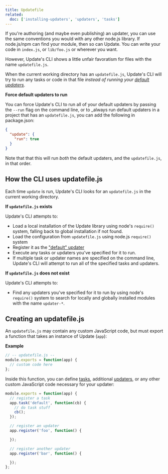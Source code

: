 ```yaml
---
title: Updatefile
related:
  doc: ['installing-updaters', 'updaters', 'tasks']
---
```


If you're authoring (and maybe even publishing) an updater, you can use the same conventions you would with any other node.js library. If node.js/npm can find your module, then so can Update. You can write your code in `index.js`, or `lib/foo.js` or wherever you want.

However, Update's CLI shows a little unfair favoratism for files with the name `updatefile.js`.

When the current working directory has an `updatefile.js`, Update's CLI will try to run any tasks or code in that file _instead of running your [default updaters](cli/built-in-tasks.md#init)_.

**Force default updaters to run**

You can force Update's CLI to run all of your default updaters by passing the `--run` flag on the command line, or to _always run default updaters in a project that has an `updatefile.js`, you can add the following in package.json:

```json
{
  "update": {
    "run": true
  }
}
```

Note that that this will run _both_ the default updaters, and the `updatefile.js`, in that order.

## How the CLI uses updatefile.js

Each time `update` is run, Update's CLI looks for an `updatefile.js` in the current working directory.

**If `updatefile.js` exists**

Update's CLI attempts to:

* Load a local installation of the Update library using node's `require()` system, falling back to global installation if not found.
* Load the configuration from `updatefile.js` using node.js `require()` system
* Register it as the ["default" updater](updaters.md#default-updater)
* Execute any tasks or updaters you've specified for it to run.
* If multiple task or updater names are specified on the command line, Update's CLI will attempt to run all of the specified tasks and updaters.

**If `updatefile.js` does not exist**

Update's CLI attempts to:

* Find any updaters you've specified for it to run by using node's `require()` system to search for locally and globally installed modules with the name `updater-*`.


## Creating an updatefile.js

An `updatefile.js` may contain any custom JavaScript code, but must export a function that takes an instance of Update (`app`):

**Example**

```js
// -- updatefile.js --
module.exports = function(app) {
  // custom code here
};
```

Inside this function, you can define [tasks](tasks.md), additional [updaters](updaters.md), or any other custom JavaScript code necessary for your updater:

```js
module.exports = function(app) {
  // register a task
  app.task('default', function(cb) {
    // do task stuff
    cb();
  });

  // register an updater
  app.register('foo', function() {

  });

  // register another updater
  app.register('bar', function() {

  });
};
```
